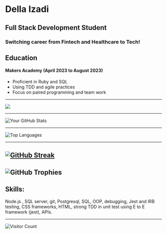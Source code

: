 # Della Izadi
## Full Stack Development Student
### Switching career from Fintech and Healthcare to Tech!
## Education

#### Makers Academy (April 2023 to August 2023)
- Proficient in Ruby and SQL
- Using TDD and agile practices
- Focus on paired programming and team work
---
[![](https://visitcount.itsvg.in/api?id=Delladi&icon=0&color=0)](https://visitcount.itsvg.in)

---

![Your GitHub Stats](https://github-readme-stats.vercel.app/api?username=Delladi&show_icons=true&theme=dark)

----

![Top Languages](https://github-readme-stats.vercel.app/api/top-langs/?username=Delladi&layout=compact&theme=dark)

---
[![GitHub Streak](https://github-readme-streak-stats.herokuapp.com/?user=Delladi&theme=dark)](https://git.io/streak-stats)
---
![GitHub Trophies](https://github-profile-trophy.vercel.app/?username=Delladi&theme=onedark)
---

## Skills:
Node.js , SQL server, git, Postgresql, SQL, OOP, debugging, Jest and IRB testing, CSS frameworks, HTML, strong TDD in unit test using E to E framework (jest), APIs.

---
![Visitor Count](https://visitor-badge.laobi.icu/badge?page_id=Delladi)
